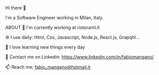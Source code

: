 Hi there 👋

I'm a Software Engineer working in Milan, Italy.


ABOUT
🏢 I'm currently working at ristoranti.it  

⚙️ I use daily: Html, Css, Javascript, Node.js, React.js, Grapqhl...  

🌱 I love learning new things every day  

💬 Contact me on Linkedin: https://www.linkedin.com/in/fabiomangano/   

📫 Reach me: fabio_mangano@hotmail.it  




